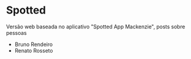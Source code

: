 Spotted
=======

Versão web baseada no aplicativo "Spotted App Mackenzie", posts sobre pessoas 


* Bruno Rendeiro
* Renato Rosseto
